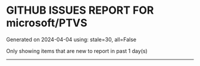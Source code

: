 
# GITHUB ISSUES REPORT FOR microsoft/PTVS


Generated on 2024-04-04 using: stale=30, all=False


Only showing items that are new to report in past 1 day(s)


---
